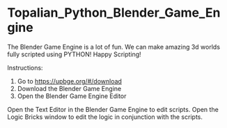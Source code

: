 # Topalian_Python_Blender_Game_Engine
The Blender Game Engine is a lot of fun. We can make amazing 3d worlds fully scripted using PYTHON! Happy Scripting!

Instructions:
1. Go to https://upbge.org/#/download
2. Download the Blender Game Engine
3. Open the Blender Game Engine Editor

Open the Text Editor in the Blender Game Engine to edit scripts.
Open the Logic Bricks window to edit the logic in conjunction with the scripts.
